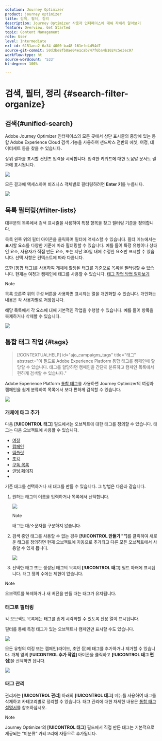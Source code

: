 ```yaml
---
solution: Journey Optimizer
product: journey optimizer
title: 검색, 필터, 정리
description: Journey Optimizer 사용자 인터페이스에 대해 자세히 알아보기
feature: Overview, Get Started
topic: Content Management
role: User
level: Intermediate
exl-id: 6151aea2-6a34-4000-ba48-161efe4d94d7
source-git-commit: 50d3be8fb8ae04e1cab747f6ba4b1024c5e3ec97
workflow-type: ht
source-wordcount: '533'
ht-degree: 100%

---
```


# 검색, 필터, 정리 {#search-filter-organize}

## 검색{#unified-search}

Adobe Journey Optimizer 인터페이스의 모든 곳에서 상단 표시줄의 중앙에 있는 통합 Adobe Experience Cloud 검색 기능을 사용하여 샌드박스 전반의 에셋, 여정, 데이터세트 등을 찾을 수 있습니다.

상위 결과를 표시할 컨텐츠 입력을 시작합니다. 입력한 키워드에 대한 도움말 문서도 결과에 표시됩니다.

![](assets/unified-search.png)

모든 결과에 액세스하여 비즈니스 객체별로 필터링하려면 **Enter 키**&#x200B;를 누릅니다.

![](assets/search-and-filter.png)

## 목록 필터링{#filter-lists}

대부분의 목록에서 검색 표시줄을 사용하여 특정 항목을 찾고 필터링 기준을 정의합니다.

목록 왼쪽 위의 필터 아이콘을 클릭하여 필터에 액세스할 수 있습니다. 필터 메뉴에서는 표시할 요소를 다양한 기준에 따라 필터링할 수 있습니다. 예를 들어 특정 유형이나 상태인 요소, 사용자가 직접 만든 요소, 또는 지난 30일 내에 수정한 요소만 표시할 수 있습니다. 선택 사항은 컨텍스트에 따라 다릅니다.

또한 [통합 태그]를 사용하여 개체에 할당된 태그를 기준으로 목록을 필터링할 수 있습니다. 현재는 여정과 캠페인에 태그를 사용할 수 있습니다. [태그 작업 방법 알아보기](#tags)

>[!NOTE]
>
>목록 오른쪽 위의 구성 버튼을 사용하면 표시되는 열을 개인화할 수 있습니다. 개인화는 내용은 각 사용자별로 저장됩니다.

해당 목록에서 각 요소에 대해 기본적인 작업을 수행할 수 있습니다. 예를 들어 항목을 복제하거나 삭제할 수 있습니다.

![](assets/journey4.png)

## 통합 태그 작업 {#tags}

>[!CONTEXTUALHELP]
>id="ajo_campaigns_tags"
>title="태그"
>abstract="이 필드로 Adobe Experience Platform 통합 태그를 캠페인에 할당할 수 있습니다. 태그를 할당하면 캠페인을 간단히 분류하고 캠페인 목록에서 편하게 검색할 수 있습니다."

Adobe Experience Platform [통합 태그](https://experienceleague.adobe.com/docs/experience-platform/administrative-tags/overview.html?lang=ko)를 사용하면 Journey Optimizer의 여정과 캠페인을 쉽게 분류하여 목록에서 보다 편하게 검색할 수 있습니다.

![](../rn/assets/do-not-localize/campaigns-tag.gif)


### 개체에 태그 추가

다음 **[!UICONTROL 태그]** 필드에서는 오브젝트에 대한 태그를 정의할 수 있습니다. 태그는 다음 오브젝트에 사용할 수 있습니다.

* [여정](../building-journeys/journey-gs.md#change-properties)
* [캠페인](../campaigns/create-campaign.md#create)
* [템플릿](../content-management/content-templates.md)
* [조각](../content-management/fragments.md)
* [구독 목록](../landing-pages/subscription-list.md)
* [랜딩 페이지](../landing-pages/create-lp.md)
* 

기존 태그를 선택하거나 새 태그를 만들 수 있습니다. 그 방법은 다음과 같습니다.

1. 원하는 태그의 이름을 입력하거나 목록에서 선택합니다.

   ![](assets/tags1.png)

   >[!NOTE]
   >
   > 태그는 대/소문자를 구분하지 않습니다.

1. 검색 중인 태그를 사용할 수 없는 경우 **[!UICONTROL 만들기 &quot;&quot;]**&#x200B;를 클릭하여 새로운 태그를 정의하면 현재 오브젝트에 자동으로 추가되고 다른 모든 오브젝트에서 사용할 수 있게 됩니다.

   ![](assets/tags4.png)

1. 선택한 태그 또는 생성된 태그의 목록이 **[!UICONTROL 태그]** 필드 아래에 표시됩니다. 태그 정의 수에는 제한이 없습니다.

>[!NOTE]
> 
> 오브젝트를 복제하거나 새 버전을 만들 때는 태그가 유지됩니다.

### 태그로 필터링

각 오브젝트 목록에는 태그를 쉽게 시각화할 수 있도록 전용 열이 표시됩니다.

필터를 통해 특정 태그가 있는 오브젝트나 캠페인만 표시할 수도 있습니다.

![](assets/tags2.png)

모든 유형의 여정 또는 캠페인(라이브, 초안 등)에 태그를 추가하거나 제거할 수 있습니다. 개체 옆의 **[!UICONTROL 추가 작업]** 아이콘을 클릭하고 **[!UICONTROL 태그 편집]**&#x200B;을 선택하면 됩니다.

![](assets/tags3.png)

### 태그 관리

관리자는 **[!UICONTROL 관리]** 아래의 **[!UICONTROL 태그]** 메뉴를 사용하여 태그를 삭제하고 카테고리별로 정리할 수 있습니다. 태그 관리에 대한 자세한 내용은 [통합 태그 설명서](https://experienceleague.adobe.com/docs/experience-platform/administrative-tags/ui/managing-tags.html?lang=ko)를 참조하십시오.

>[!NOTE]
>
> Journey Optimizer의 **[!UICONTROL 태그]** 필드에서 직접 만든 태그는 기본적으로 제공되는 “미분류” 카테고리에 자동으로 추가됩니다.
